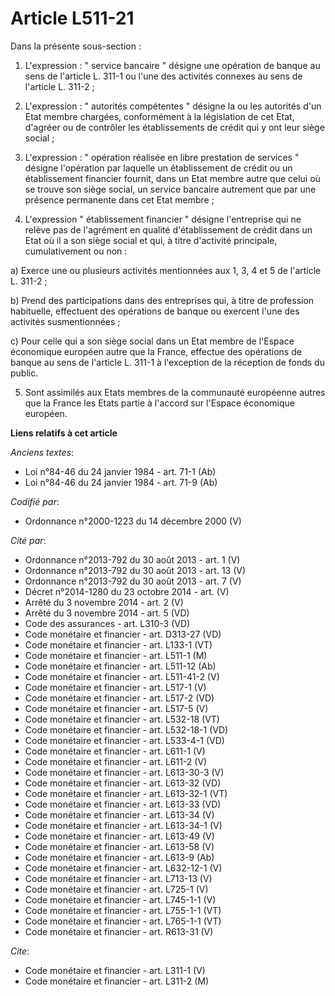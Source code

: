 # Article L511-21

Dans la présente sous-section :

1. L'expression : " service bancaire " désigne une opération de banque au sens de l'article L. 311-1 ou l'une des activités
connexes au sens de l'article L. 311-2 ;

2. L'expression : " autorités compétentes " désigne la ou les autorités d'un Etat membre chargées, conformément à la
législation de cet Etat, d'agréer ou de contrôler les établissements de crédit qui y ont leur siège social ;

3. L'expression : " opération réalisée en libre prestation de services " désigne l'opération par laquelle un établissement de
crédit ou un établissement financier fournit, dans un Etat membre autre que celui où se trouve son siège social, un service
bancaire autrement que par une présence permanente dans cet Etat membre ;

4. L'expression " établissement financier " désigne l'entreprise qui ne relève pas de l'agrément en qualité d'établissement
de crédit dans un Etat où il a son siège social et qui, à titre d'activité principale, cumulativement ou non :

a) Exerce une ou plusieurs activités mentionnées aux 1, 3, 4 et 5 de l'article L. 311-2 ;

b) Prend des participations dans des entreprises qui, à titre de profession habituelle, effectuent des opérations de banque
ou exercent l'une des activités susmentionnées ;

c) Pour celle qui a son siège social dans un Etat membre de l'Espace économique européen autre que la France, effectue des
opérations de banque au sens de l'article L. 311-1 à l'exception de la réception de fonds du public.

5. Sont assimilés aux Etats membres de la communauté européenne autres que la France les Etats partie à l'accord sur l'Espace
économique européen.

**Liens relatifs à cet article**

_Anciens textes_:

  - Loi n°84-46 du 24 janvier 1984 - art. 71-1 (Ab)
  - Loi n°84-46 du 24 janvier 1984 - art. 71-9 (Ab)

_Codifié par_:

  - Ordonnance n°2000-1223 du 14 décembre 2000 (V)

_Cité par_:

  - Ordonnance n°2013-792 du 30 août 2013 - art. 1 (V)
  - Ordonnance n°2013-792 du 30 août 2013 - art. 13 (V)
  - Ordonnance n°2013-792 du 30 août 2013 - art. 7 (V)
  - Décret n°2014-1280 du 23 octobre 2014 - art. (V)
  - Arrêté du 3 novembre 2014 - art. 2 (V)
  - Arrêté du 3 novembre 2014 - art. 5 (VD)
  - Code des assurances - art. L310-3 (VD)
  - Code monétaire et financier - art. D313-27 (VD)
  - Code monétaire et financier - art. L133-1 (VT)
  - Code monétaire et financier - art. L511-1 (M)
  - Code monétaire et financier - art. L511-12 (Ab)
  - Code monétaire et financier - art. L511-41-2 (V)
  - Code monétaire et financier - art. L517-1 (V)
  - Code monétaire et financier - art. L517-2 (VD)
  - Code monétaire et financier - art. L517-5 (V)
  - Code monétaire et financier - art. L532-18 (VT)
  - Code monétaire et financier - art. L532-18-1 (VD)
  - Code monétaire et financier - art. L533-4-1 (VD)
  - Code monétaire et financier - art. L611-1 (V)
  - Code monétaire et financier - art. L611-2 (V)
  - Code monétaire et financier - art. L613-30-3 (V)
  - Code monétaire et financier - art. L613-32 (VD)
  - Code monétaire et financier - art. L613-32-1 (VT)
  - Code monétaire et financier - art. L613-33 (VD)
  - Code monétaire et financier - art. L613-34 (V)
  - Code monétaire et financier - art. L613-34-1 (V)
  - Code monétaire et financier - art. L613-49 (V)
  - Code monétaire et financier - art. L613-58 (V)
  - Code monétaire et financier - art. L613-9 (Ab)
  - Code monétaire et financier - art. L632-12-1 (V)
  - Code monétaire et financier - art. L713-13 (V)
  - Code monétaire et financier - art. L725-1 (V)
  - Code monétaire et financier - art. L745-1-1 (V)
  - Code monétaire et financier - art. L755-1-1 (VT)
  - Code monétaire et financier - art. L765-1-1 (VT)
  - Code monétaire et financier - art. R613-31 (V)

_Cite_:

  - Code monétaire et financier - art. L311-1 (V)
  - Code monétaire et financier - art. L311-2 (M)

